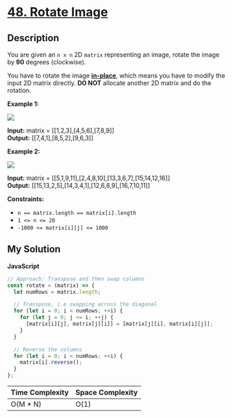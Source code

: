 # [48. Rotate Image](https://leetcode.com/problems/rotate-image)

## Description

You are given an `n x n` 2D `matrix` representing an image, rotate the image by **90** degrees (clockwise).

You have to rotate the image [**in-place**](https://en.wikipedia.org/wiki/In-place_algorithm), which means you have to modify the input 2D matrix directly. **DO NOT** allocate another 2D matrix and do the rotation.

**Example 1:**

![](https://assets.leetcode.com/uploads/2020/08/28/mat1.jpg)

**Input:** matrix = [[1,2,3],[4,5,6],[7,8,9]]  
**Output:** [[7,4,1],[8,5,2],[9,6,3]]

**Example 2:**

![](https://assets.leetcode.com/uploads/2020/08/28/mat2.jpg)

**Input:** matrix = [[5,1,9,11],[2,4,8,10],[13,3,6,7],[15,14,12,16]]  
**Output:** [[15,13,2,5],[14,3,4,1],[12,6,8,9],[16,7,10,11]]

**Constraints:**

- `n == matrix.length == matrix[i].length`
- `1 <= n <= 20`
- `-1000 <= matrix[i][j] <= 1000`

## My Solution

**JavaScript**

```js
// Approach: Transpose and then swap columns
const rotate = (matrix) => {
  let numRows = matrix.length;

  // Transpose, i.e swapping across the diagonal
  for (let i = 0; i < numRows; ++i) {
    for (let j = 0; j <= i; ++j) {
      [matrix[i][j], matrix[j][i]] = [matrix[j][i], matrix[i][j]];
    }
  }

  // Reverse the columns
  for (let i = 0; i < numRows; ++i) {
    matrix[i].reverse();
  }
};
```

| Time Complexity | Space Complexity |
| --------------- | ---------------- |
| O(M \* N)       | O(1)             |
